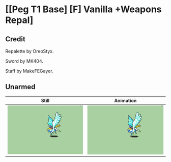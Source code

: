 # [\[Peg T1 Base\] \[F\] Vanilla +Weapons Repal]

## Credit

Repalette by OreoStyx.

Sword by MK404.

Staff by MakeFEGayer.
	
## Unarmed

| Still | Animation |
| :---: | :-------: |
| ![Unarmed still](./Unarmed_000.png) | ![Unarmed animation](./Unarmed.gif) |
